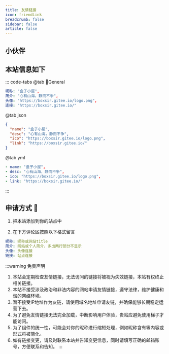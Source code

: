```yaml
---
title: 友情链接
icon: friendLink
breadcrumb: false
sidebar: false
article: false
---
```


## 小伙伴

<MyCoverLink type="friend"/>
<script setup lang="ts">
import MyCoverLink from "@MyCoverLink";
</script>

## 本站信息如下

::: code-tabs
@tab 🌴General

```yml
昵称: "盒子小屋",
简介: "心有山海，静而不争",
头像: "https://boxsir.gitee.io/logo.png",
连接: "https://boxsir.gitee.io/"
```

@tab json

```json
{
  "name": "盒子小屋",
  "desc": "心有山海，静而不争",
  "ico": "https://boxsir.gitee.io/logo.png",
  "link": "https://boxsir.gitee.io/"
}
```
@tab yml

```yml
- name: "盒子小屋",
- desc: "心有山海，静而不争",
- ico: "https://boxsir.gitee.io/logo.png",
- link: "https://boxsir.gitee.io/"
```

:::

## 申请方式 :lollipop:

1. 把本站添加到你的站点中

2. 在下方评论区按照以下格式留言

```yml
昵称: 昵称或网站title
简介: 网站或个人简介，多出两行部分不显示
头像: 头像连接
链接: 站点连接
```


:::warning 免责声明

1. 本站会定期检查友情链接，无法访问的链接将被视为失效链接，本站有权终止相关链接。
2. 本站不接受涉及政治和非法内容的网站申请友情链接，遵守法律，维护健康和谐的网络环境。
3. 暂不接受IP地址作为友链，请使用域名地址申请友链，并确保能够长期稳定运营下去。
5. 为了避免友情链接无法完全加载，中断影响用户体验，贵站应避免使用梯子才能访问。
4. 为了组件的统一性，可能会对你的昵称进行缩短处理，例如昵称含有<Badge text="博客" type="info"/><Badge text="xx的xx" type="info"/>等内容或形式将被简化。
6. 如有链接变更，请及时联系本站并告知变更信息，同时请填写正确的邮箱账号，方便联系和告知。
:::
